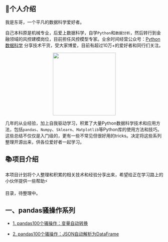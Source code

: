 ## 📝个人介绍

我是东哥，一个平凡的数据科学爱好者。

自己本科原是机械专业，后爱上数据科学，自学`Python`和`数据分析`，然后转行到金融领域的风控建模岗位，目前担任风控模型专家。业余时间经营公众号：[Python数据科学](https://mp.weixin.qq.com/s/QKGi7bO3mpCWmsFEwuFFTw) 分享技术干货，受大家博爱，目前有超过10万+的爱好者和同行们关注。

<div align=center>
<img src="http://www.datadeepin.com/wp-content/uploads/2020/10/2020100710282219.jpg" width="200" height="200" />
</div>

几年的从业经验，加上自我驱动学习，积累了大量Python数据科学技术和应用方法，包括`pandas`、`Numpy`、`Sklearn`、`Matplotlib`等Python库的使用方法和技巧。这些总结不仅仅是入门级的，更有一些不常见但很好用的tricks。决定将这些系列整理开源出来，供各位爱好者一起学习。

## 📚项目介绍

本项目计划将个人整理和积累的相关技术和经验分享出来，希望给正在学习路上的小伙伴提供一些帮助⚡

目录，待整理中。

## 一、pandas骚操作系列

- [1. pandas100个骚操作：变量自动转换](https://github.com/xiaoyusmd/PythonDataScience/blob/main/pands100-tricks/pandas100%E4%B8%AA%E9%AA%9A%E6%93%8D%E4%BD%9C%E4%B8%80%EF%BC%9A%E5%8F%98%E9%87%8F%E8%87%AA%E5%8A%A8%E8%BD%AC%E6%8D%A2.md)

- [2. pandas100个骚操作：JSON自动解析为DataFrame](https://github.com/xiaoyusmd/PythonDataScience/blob/main/pands100-tricks/02_pandas100%E4%B8%AA%E9%AA%9A%E6%93%8D%E4%BD%9C%EF%BC%9AJSON%E8%87%AA%E5%8A%A8%E8%A7%A3%E6%9E%90%E4%B8%BADataFrame.md)
